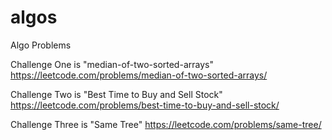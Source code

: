 # algos
Algo Problems

Challenge One is "median-of-two-sorted-arrays" https://leetcode.com/problems/median-of-two-sorted-arrays/

Challenge Two is "Best Time to Buy and Sell Stock" https://leetcode.com/problems/best-time-to-buy-and-sell-stock/

Challenge Three is "Same Tree" https://leetcode.com/problems/same-tree/